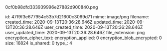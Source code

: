 0cf0b98dfd333939996e27882d900840.png

id: 47f9f3e677954c53b7d21600c3069d71
mime: image/png
filename: 
created_time: 2020-09-13T20:36:28.646Z
updated_time: 2020-09-13T20:36:28.646Z
user_created_time: 2020-09-13T20:36:28.646Z
user_updated_time: 2020-09-13T20:36:28.646Z
file_extension: png
encryption_cipher_text: 
encryption_applied: 0
encryption_blob_encrypted: 0
size: 16824
is_shared: 0
type_: 4